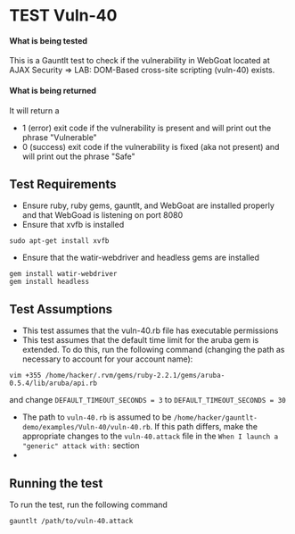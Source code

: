 # TEST Vuln-40

#### What is being tested

This is a Gauntlt test to check if the vulnerability in WebGoat located at AJAX Security => LAB: DOM-Based cross-site scripting (vuln-40) exists.

#### What is being returned

It will return a
- 1 (error) exit code if the vulnerability is present and will print out the phrase "Vulnerable"
- 0 (success) exit code if the vulnerability is fixed (aka not present) and will print out the phrase "Safe"

## Test Requirements

- Ensure ruby, ruby gems, gauntlt, and WebGoat are installed properly and that WebGoad is listening on port 8080
- Ensure that xvfb is installed
```
sudo apt-get install xvfb
```
- Ensure that the watir-webdriver and headless gems are installed
```
gem install watir-webdriver
gem install headless
```

## Test Assumptions

- This test assumes that the vuln-40.rb file has executable permissions
- This test assumes that the default time limit for the aruba gem is extended. To do this, run the following command (changing the path as necessary to account for your account name):
```
vim +355 /home/hacker/.rvm/gems/ruby-2.2.1/gems/aruba-0.5.4/lib/aruba/api.rb
```
and change `DEFAULT_TIMEOUT_SECONDS = 3` to `DEFAULT_TIMEOUT_SECONDS = 30`
- The path to `vuln-40.rb` is assumed to be `/home/hacker/gauntlt-demo/examples/Vuln-40/vuln-40.rb`. If this path differs, make the appropriate changes to the `vuln-40.attack` file in the `When I launch a "generic" attack with:` section
-
## Running the test

To run the test, run the following command
```
gauntlt /path/to/vuln-40.attack
```